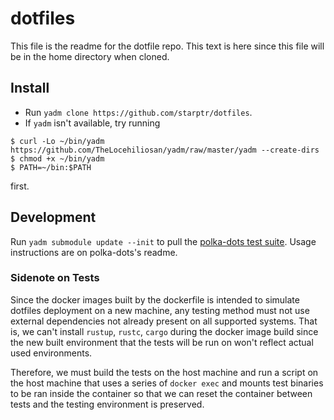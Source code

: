 # dotfiles

This file is the readme for the dotfile repo. This text is here since this file will be in the home directory when cloned.

## Install

- Run `yadm clone https://github.com/starptr/dotfiles`.
- If `yadm` isn't available, try running

```console
$ curl -Lo ~/bin/yadm https://github.com/TheLocehiliosan/yadm/raw/master/yadm --create-dirs
$ chmod +x ~/bin/yadm
$ PATH=~/bin:$PATH
```

first.

## Development

Run `yadm submodule update --init` to pull the [polka-dots test suite](https://github.com/starptr/polka-dots). Usage instructions are on polka-dots's readme.

### Sidenote on Tests

Since the docker images built by the dockerfile is intended to simulate dotfiles deployment on a new machine, any testing method must not use external dependencies not already present on all supported systems. That is, we can't install `rustup`, `rustc`, `cargo` during the docker image build since the new built environment that the tests will be run on won't reflect actual used environments.

Therefore, we must build the tests on the host machine and run a script on the host machine that uses a series of `docker exec` and mounts test binaries to be ran inside the container so that we can reset the container between tests and the testing environment is preserved.
